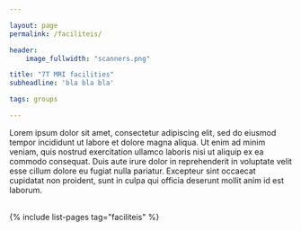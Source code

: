 ```yaml
---

layout: page
permalink: /faciliteis/

header:
    image_fullwidth: "scanners.png"

title: "7T MRI facilities"
subheadline: 'bla bla bla'

tags: groups

---
```


Lorem ipsum dolor sit amet, consectetur adipiscing elit, sed do eiusmod tempor incididunt ut labore et dolore magna aliqua. Ut enim ad minim veniam, quis nostrud exercitation ullamco laboris nisi ut aliquip ex ea commodo consequat. Duis aute irure dolor in reprehenderit in voluptate velit esse cillum dolore eu fugiat nulla pariatur. Excepteur sint occaecat cupidatat non proident, sunt in culpa qui officia deserunt mollit anim id est laborum.

<br>
{% include list-pages tag="faciliteis" %}